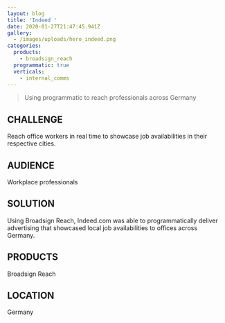 ```yaml
---
layout: blog
title: 'Indeed '
date: 2020-01-27T21:47:45.941Z
gallery:
  - /images/uploads/hero_indeed.png
categories:
  products:
    - broadsign_reach
  programmatic: true
  verticals:
    - internal_comms
---
```

> Using programmatic to reach professionals across Germany

## CHALLENGE

Reach office workers in real time to showcase job availabilities in their respective cities.

## AUDIENCE

Workplace professionals

## SOLUTION

Using Broadsign Reach, Indeed.com was able to programmatically deliver advertising that showcased local job availabilities to offices across Germany.

## PRODUCTS

Broadsign Reach

## LOCATION

Germany
